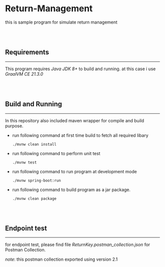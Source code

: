 # Return-Management
this is sample program for simulate return management

<br>
<br>

## Requirements
---
This program requires *Java JDK 8+* to build and running. at this case i use *GraalVM CE 21.3.0*

<br>
<br>


## Build and Running
---
In this repository also included maven wrapper for compile and build purpose.

- run following command at first time build to fetch all required libary

    `./mvnw clean install`

- run following command to perform unit test
  
    `./mvnw test`

- run following command to run program at development mode
  
    `./mvnw spring-boot:run`

- run following command to build program as a jar package.
  
    `./mvnw clean package`

<br>
<br>

## Endpoint test
---
for endpoint test, please find file *ReturnKey.postman_collection.json* for Postman Collection.

*note*: this postman collection exported using version 2.1
